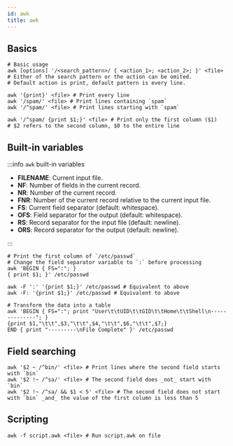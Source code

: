```yaml
---
id: awk
title: awk
---
```


## Basics

```shell
# Basic usage
awk [options] '/<search_pattern>/ { <action_1>; <action_2>; }' <file>
# Either of the search pattern or the action can be omited.
# Default action is print, default pattern is every line.

awk '{print}' <file> # Print every line
awk '/spam/' <file> # Print lines containing `spam`
awk '/^spam/' <file> # Print lines starting with `spam`

awk '/^spam/ {print $1;}' <file> # Print only the first column ($1)
# $2 refers to the second column, $0 to the entire line
```

## Built-in variables

:::info `awk` built-in variables

- **FILENAME**: Current input file.
- **NF**: Number of fields in the current record.
- **NR**: Number of the current record.
- **FNR**: Number of the current record relative to the current input file.
- **FS**: Current field separator (default: whitespace).
- **OFS**: Field separator for the output (default: whitespace).
- **RS**: Record separator for the input file (default: newline).
- **ORS**: Record separator for the output (default: newline).

:::

```shell
# Print the first column of `/etc/passwd`
# Change the field separator variable to `:` before processing
awk 'BEGIN { FS=":"; }
{ print $1; }' /etc/passwd

awk -F ':' '{print $1;}' /etc/passwd # Equivalent to above
awk -F: '{print $1;}' /etc/passwd # Equivalent to above

# Transform the data into a table
awk 'BEGIN { FS=":"; print "User\t\tUID\t\tGID\t\tHome\t\tShell\n--------------"; }
{print $1,"\t\t",$3,"\t\t",$4,"\t\t",$6,"\t\t",$7;}
END { print "---------\nFile Complete" }' /etc/passwd

```

## Field searching

```shell
awk '$2 ~ /^bin/' <file> # Print lines where the second field starts with `bin`
awk '$2 !~ /^sa/' <file> # The second field does _not_ start with `bin`
awk '$2 !~ /^sa/ && $1 < 5' <file> # The second field does not start with `bin` _and_ the value of the first column is less than 5
```

## Scripting

```shell
awk -f script.awk <file> # Run script.awk on file
```
